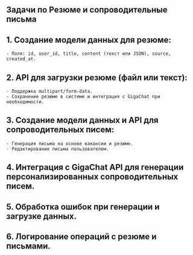## Задачи по Резюме и сопроводительные письма

## 1. Создание модели данных для резюме:
    - Поля: id, user_id, title, content (текст или JSON), source, created_at.

## 2. API для загрузки резюме (файл или текст):
    - Поддержка multipart/form-data.
    - Сохранение резюме в системе и интеграция с GigaChat при необходимости.

## 3. Создание модели данных и API для сопроводительных писем:
    - Генерация письма на основе вакансии и резюме.
    - Редактирование письма пользователем.

## 4. Интеграция с GigaChat API для генерации персонализированных сопроводительных писем.

## 5. Обработка ошибок при генерации и загрузке данных.

## 6. Логирование операций с резюме и письмами.
